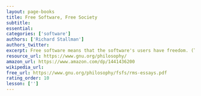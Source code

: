 ```yaml
---
layout: page-books
title: Free Software, Free Society
subtitle: 
essential: 
categories: ['software']
authors: ['Richard Stallman']
authors_twitter: 
excerpt: Free software means that the software's users have freedom. (The issue is not about price.) We developed the GNU operating system so that users can have freedom in their computing. Specifically, free software means users have the four essential freedoms (0) to run the program, (1) to study and change the program in source code form, (2) to redistribute exact copies, and (3) to distribute modified versions.
resource_url: https://www.gnu.org/philosophy/
amazon_url: https://www.amazon.com/dp/1441436200
wikipedia_url: 
free_url: https://www.gnu.org/philosophy/fsfs/rms-essays.pdf
rating_order: 10
lesson: ['']
---
```

